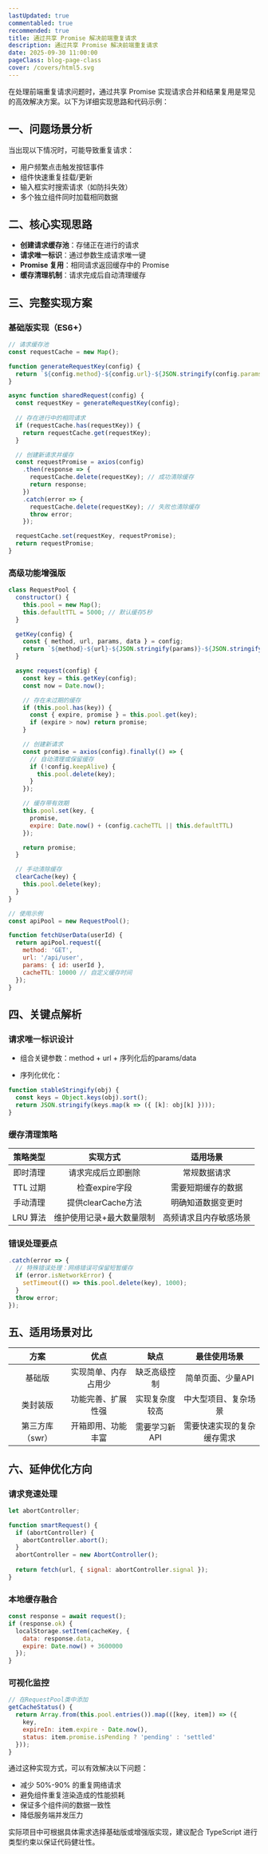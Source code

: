 ```yaml
---
lastUpdated: true
commentabled: true
recommended: true
title: 通过共享 Promise 解决前端重复请求
description: 通过共享 Promise 解决前端重复请求
date: 2025-09-30 11:00:00 
pageClass: blog-page-class
cover: /covers/html5.svg
---
```


在处理前端重复请求问题时，通过共享 Promise 实现请求合并和结果复用是常见的高效解决方案。以下为详细实现思路和代码示例：

## 一、问题场景分析 ##

当出现以下情况时，可能导致重复请求：

- 用户频繁点击触发按钮事件
- 组件快速重复挂载/更新
- 输入框实时搜索请求（如防抖失效）
- 多个独立组件同时加载相同数据

## 二、核心实现思路 ##

- **‌创建请求缓存池**‌‌：存储正在进行的请求
- **‌请求唯一标识**‌‌：通过参数生成请求唯一键
- **‌Promise 复用**‌‌：相同请求返回缓存中的 Promise
- **‌缓存清理机制**‌‌：请求完成后自动清理缓存

## 三、完整实现方案 ##

### 基础版实现（ES6+） ###

```javascript
// 请求缓存池
const requestCache = new Map();

function generateRequestKey(config) {
  return `${config.method}-${config.url}-${JSON.stringify(config.params)}`;
}

async function sharedRequest(config) {
  const requestKey = generateRequestKey(config);
  
  // 存在进行中的相同请求
  if (requestCache.has(requestKey)) {
    return requestCache.get(requestKey);
  }

  // 创建新请求并缓存
  const requestPromise = axios(config)
    .then(response => {
      requestCache.delete(requestKey); // 成功清除缓存
      return response;
    })
    .catch(error => {
      requestCache.delete(requestKey); // 失败也清除缓存
      throw error;
    });

  requestCache.set(requestKey, requestPromise);
  return requestPromise;
}
```

### 高级功能增强版 ###

```javascript
class RequestPool {
  constructor() {
    this.pool = new Map();
    this.defaultTTL = 5000; // 默认缓存5秒
  }

  getKey(config) {
    const { method, url, params, data } = config;
    return `${method}-${url}-${JSON.stringify(params)}-${JSON.stringify(data)}`;
  }

  async request(config) {
    const key = this.getKey(config);
    const now = Date.now();

    // 存在未过期的缓存
    if (this.pool.has(key)) {
      const { expire, promise } = this.pool.get(key);
      if (expire > now) return promise;
    }

    // 创建新请求
    const promise = axios(config).finally(() => {
      // 自动清理或保留缓存
      if (!config.keepAlive) {
        this.pool.delete(key);
      }
    });

    // 缓存带有效期
    this.pool.set(key, {
      promise,
      expire: Date.now() + (config.cacheTTL || this.defaultTTL)
    });

    return promise;
  }

  // 手动清除缓存
  clearCache(key) {
    this.pool.delete(key);
  }
}

// 使用示例
const apiPool = new RequestPool();

function fetchUserData(userId) {
  return apiPool.request({
    method: 'GET',
    url: '/api/user',
    params: { id: userId },
    cacheTTL: 10000 // 自定义缓存时间
  });
}
```

## 四、关键点解析 ##

### 请求唯一标识设计 ###

- ‌组合关键参数‌：method + url + 序列化后的params/data

- ‌序列化优化‌：

```javascript
function stableStringify(obj) {
  const keys = Object.keys(obj).sort();
  return JSON.stringify(keys.map(k => ({ [k]: obj[k] })));
}
```

### 缓存清理策略 ###

|  策略类型   |      实现方式 |    适用场景 |
| :-----------: | :-----------: | :-----------: |
| 即时清理 | 请求完成后立即删除 | 常规数据请求 |
| TTL 过期 | 检查expire字段 | 需要短期缓存的数据 |
| 手动清理 | 提供clearCache方法 | 明确知道数据变更时 |
| LRU 算法 | 维护使用记录+最大数量限制 | 高频请求且内存敏感场景 |

### 错误处理要点 ###

```javascript
.catch(error => {
  // 特殊错误处理：网络错误可保留短暂缓存
  if (error.isNetworkError) {
    setTimeout(() => this.pool.delete(key), 1000);
  }
  throw error;
});
```

## 五、适用场景对比 ##

|  方案   |      优点 |    缺点 |    最佳使用场景 |
| :-----------: | :-----------: | :-----------: | :-----------: |
| 基础版 | 实现简单、内存占用少 | 缺乏高级控制 | 简单页面、少量API |
| 类封装版 | 功能完善、扩展性强 | 实现复杂度较高 | 中大型项目、复杂场景 |
| 第三方库（swr） | 开箱即用、功能丰富 | 需要学习新API | 需要快速实现的复杂缓存需求 |

## 六、延伸优化方向 ##

### ‌请求竞速处理 ###

```js
let abortController;

function smartRequest() {
  if (abortController) {
    abortController.abort();
  }
  abortController = new AbortController();
  
  return fetch(url, { signal: abortController.signal });
}
```

### ‌本地缓存融合 ###

```js
const response = await request();
if (response.ok) {
  localStorage.setItem(cacheKey, {
    data: response.data,
    expire: Date.now() + 3600000
  });
}
```

### ‌可视化监控 ###

```javascript
// 在RequestPool类中添加
getCacheStatus() {
  return Array.from(this.pool.entries()).map(([key, item]) => ({
    key,
    expireIn: item.expire - Date.now(),
    status: item.promise.isPending ? 'pending' : 'settled'
  }));
}
```

通过这种实现方式，可以有效解决以下问题：

- 减少 50%-90% 的重复网络请求
- 避免组件重复渲染造成的性能损耗
- 保证多个组件间的数据一致性
- 降低服务端并发压力

实际项目中可根据具体需求选择基础版或增强版实现，建议配合 TypeScript 进行类型约束以保证代码健壮性。
